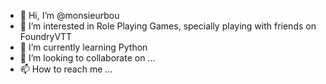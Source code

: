 - 👋 Hi, I’m @monsieurbou
- 👀 I’m interested in Role Playing Games, specially playing with friends on FoundryVTT
- 🌱 I’m currently learning Python
- 💞️ I’m looking to collaborate on ...
- 📫 How to reach me ...

<!---
monsieurbou/monsieurbou is a ✨ special ✨ repository because its `README.md` (this file) appears on your GitHub profile.
You can click the Preview link to take a look at your changes.
--->
